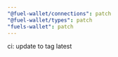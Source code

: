 ```yaml
---
"@fuel-wallet/connections": patch
"@fuel-wallet/types": patch
"fuels-wallet": patch
---
```


ci: update to tag latest
